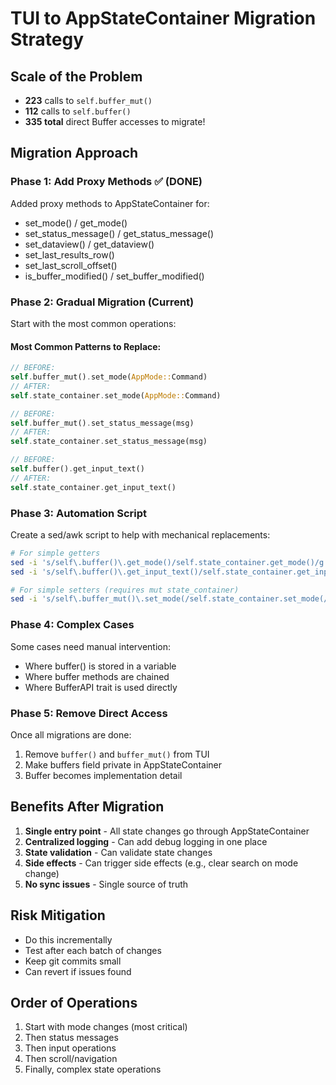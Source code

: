 # TUI to AppStateContainer Migration Strategy

## Scale of the Problem
- **223** calls to `self.buffer_mut()`
- **112** calls to `self.buffer()`
- **335 total** direct Buffer accesses to migrate!

## Migration Approach

### Phase 1: Add Proxy Methods ✅ (DONE)
Added proxy methods to AppStateContainer for:
- set_mode() / get_mode()
- set_status_message() / get_status_message()
- set_dataview() / get_dataview()
- set_last_results_row()
- set_last_scroll_offset()
- is_buffer_modified() / set_buffer_modified()

### Phase 2: Gradual Migration (Current)
Start with the most common operations:

#### Most Common Patterns to Replace:
```rust
// BEFORE:
self.buffer_mut().set_mode(AppMode::Command)
// AFTER:
self.state_container.set_mode(AppMode::Command)

// BEFORE:
self.buffer_mut().set_status_message(msg)
// AFTER:
self.state_container.set_status_message(msg)

// BEFORE:
self.buffer().get_input_text()
// AFTER:
self.state_container.get_input_text()
```

### Phase 3: Automation Script
Create a sed/awk script to help with mechanical replacements:

```bash
# For simple getters
sed -i 's/self\.buffer()\.get_mode()/self.state_container.get_mode()/g'
sed -i 's/self\.buffer()\.get_input_text()/self.state_container.get_input_text()/g'

# For simple setters (requires mut state_container)
sed -i 's/self\.buffer_mut()\.set_mode(/self.state_container.set_mode(/g'
```

### Phase 4: Complex Cases
Some cases need manual intervention:
- Where buffer() is stored in a variable
- Where buffer methods are chained
- Where BufferAPI trait is used directly

### Phase 5: Remove Direct Access
Once all migrations are done:
1. Remove `buffer()` and `buffer_mut()` from TUI
2. Make buffers field private in AppStateContainer
3. Buffer becomes implementation detail

## Benefits After Migration
1. **Single entry point** - All state changes go through AppStateContainer
2. **Centralized logging** - Can add debug logging in one place
3. **State validation** - Can validate state changes
4. **Side effects** - Can trigger side effects (e.g., clear search on mode change)
5. **No sync issues** - Single source of truth

## Risk Mitigation
- Do this incrementally
- Test after each batch of changes
- Keep git commits small
- Can revert if issues found

## Order of Operations
1. Start with mode changes (most critical)
2. Then status messages
3. Then input operations
4. Then scroll/navigation
5. Finally, complex state operations